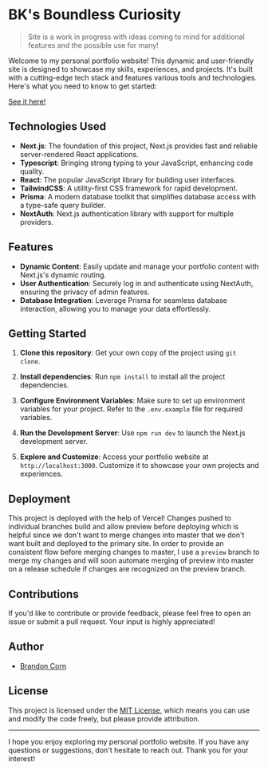# BK's Boundless Curiosity

> Site is a work in progress with ideas coming to mind for additional features and the possible use for many!

Welcome to my personal portfolio website! This dynamic and user-friendly site is designed to showcase my skills, experiences, and projects. It's built with a cutting-edge tech stack and features various tools and technologies. Here's what you need to know to get started:

[See it here!](https://thatscornwithac.dev/)

## Technologies Used

- **Next.js**: The foundation of this project, Next.js provides fast and reliable server-rendered React applications.
- **Typescript**: Bringing strong typing to your JavaScript, enhancing code quality.
- **React**: The popular JavaScript library for building user interfaces.
- **TailwindCSS**: A utility-first CSS framework for rapid development.
- **Prisma**: A modern database toolkit that simplifies database access with a type-safe query builder.
- **NextAuth**: Next.js authentication library with support for multiple providers.

## Features

- **Dynamic Content**: Easily update and manage your portfolio content with Next.js's dynamic routing.
- **User Authentication**: Securely log in and authenticate using NextAuth, ensuring the privacy of admin features.
- **Database Integration**: Leverage Prisma for seamless database interaction, allowing you to manage your data effortlessly.

## Getting Started

1. **Clone this repository**: Get your own copy of the project using `git clone`.

2. **Install dependencies**: Run `npm install` to install all the project dependencies.

3. **Configure Environment Variables**: Make sure to set up environment variables for your project. Refer to the `.env.example` file for required variables.

4. **Run the Development Server**: Use `npm run dev` to launch the Next.js development server.

5. **Explore and Customize**: Access your portfolio website at `http://localhost:3000`. Customize it to showcase your own projects and experiences.

## Deployment

This project is deployed with the help of Vercel! Changes pushed to individual branches build and allow preview before deploying which is helpful since we don't want to merge changes into master that we don't want built and deployed to the
primary site. In order to provide an consistent flow before merging changes to master, I use a `preview` branch to merge my changes and will soon automate merging of preview into master on a release schedule if changes are recognized on the preview
branch.

## Contributions

If you'd like to contribute or provide feedback, please feel free to open an issue or submit a pull request. Your input is highly appreciated!

## Author

- [Brandon Corn](https://thatscornwithac.dev/)

## License

This project is licensed under the [MIT License](LICENSE), which means you can use and modify the code freely, but please provide attribution.

---

I hope you enjoy exploring my personal portfolio website. If you have any questions or suggestions, don't hesitate to reach out. Thank you for your interest!
